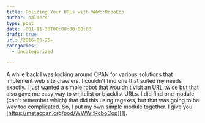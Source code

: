 ```yaml
---
title: Policing Your URLs with WWW::RoboCop
author: oalders
type: post
date: -001-11-30T00:00:00+00:00
draft: true
url: /2016-06-25-
categories:
  - Uncategorized

---
```

A while back I was looking around CPAN for various solutions that implement web site crawlers. I couldn't find one that suited my needs exactly. I just wanted a simple robot that wouldn't visit an URL twice but that also gave me easy way to whitelist or blacklist URLs. I did find one module (can't remember which) that did this using regexes, but that was going to be way too complicated. So, I put my own simple module together. I give you [https://metacpan.org/pod/WWW::RoboCop][1].

 [1]: http://WWW::RoboCop
